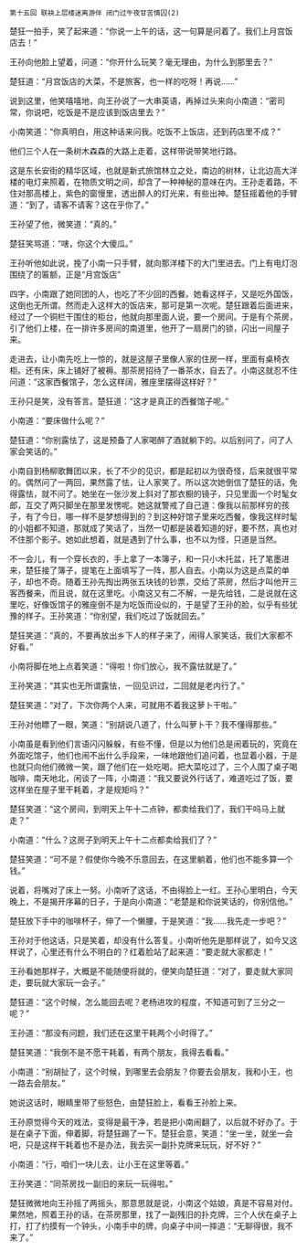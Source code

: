     第十五回 联袂上层楼迷离游伴 闭门过午夜甘苦情囚(2) 

   楚狂一拍手，笑了起来道：“你说一上午的话，这一句算是问着了。我们上月宫饭店去！”

   王孙向他脸上望着，问道：“你开什么玩笑？毫无理由，为什么到那里去？”

   楚狂道：“月宫饭店的大菜，不是旅客，也一样的吃呀！再说……”

   说到这里，他笑嘻嘻地，向王孙说了一大串英语，再掉过头来向小南道：“密司常，你说吧，吃饭是不是应该到饭店里去？”

   小南笑道：“你真明白，用这种话来问我。吃饭不上饭店，还到药店里不成？”

   他们三个人在一条树木森森的大路上走着，这样带说带笑地行路。

   这是东长安街的精华区域，也就是新式旅馆林立之处，南边的树林，让北边高大洋楼的电灯来照着，在物质文明之间，却含了一种神秘的意味在内。王孙走着路，不住对那高楼上，紫色的窗慢里，透出醉人的灯光来，有些出神。楚狂摇着他的手臂道：“到了，请客不请客？这在乎你了。”

   王孙望了他，微笑道：“真的。”

   楚狂笑骂道：“嗐，你这个大傻瓜。”

   王孙听他如此说，挽了小南一只手臂，就向那洋楼下的大门里进去。门上有电灯泡围绕了的匾额，正是“月宫饭店”

   四字，小南跟了她同团的人，也吃了不少回的西餐。她看这样子，又是吃外国饭，这倒也无所谓。然而走入这样大的饭店来，那可是第一次呢。楚狂跟着后面进来，经过了一个铜栏干围住的柜台，他就向那里面人说，要一个房间。于是有个茶房，引了他们上楼，在一排许多房间的南道里，他开了一扇房门的锁，闪出一间屋子来。

   走进去，让小南先吃上一惊的，就是这屋子里像人家的住房一样，里面有桌椅衣柜。还有床，床上铺好了被褥。那茶房招待了一番茶水，自去了。小南这就忍不住问道：“这家西餐馆子，怎么这样阔，雅座里摆得这样好？”

   王孙只是笑，没有答言。楚狂道：“这才是真正的西餐馆子呢。”

   小南道：“要床做什么呢？”

   楚狂道：“你别露怯了，这是预备了人家喝醉了酒就躺下的。以后别问了，问了人家会笑话的。”

   小南自到杨柳歌舞团以来，长了不少的见识，都是起初以为很奇怪，后来就很平常的。偶然问了一两回，果然露了怯，让人家笑了。所以这次她倒信了楚狂的话，免得露怯，就不问了。她坐在一张沙发上斜对了那衣橱的镜子，只见里面一个时髦女郎，互交了两只脚坐在那里发愣呢。她这就警戒了自己道：像我以前那样穷的孩子，有了今日，哪一样不是梦想得到的？到这种好馆子里来吃西餐，像我这样时髦的小姐都不知道，那就成了笑话了，当然一切都是装着知道的好，要不然，真也对不住那个影子。她如此想着，就是遇到了什么事，也不以为怪，只道是当然。

   不一会儿，有一个穿长衣的，手上拿了一本簿子，和一只小木托盆，托了笔墨进来，楚狂接了簿子，提笔在上面填写了一阵，那人自去。小南以为这是点菜的单子，却也不奇。随着王孙先掏出两张五块钱的钞票，交给了茶房，然后才叫他开三客西餐来，而且说，就在这里吃。小南这又有二不解，一是先给钱，二是说就在这里吃，好像饭馆子的雅座倒不是为吃饭而设似的，于是望了王孙的脸，似乎有些犹豫的样子。王孙笑道：“你别望，我们吃过了饭就回去。”

   楚狂笑道：“真的，不要再放出乡下人的样子来了，闹得人家笑话，我们大家都不好看。”

   小南将脚在地上点着笑道：“得啦！你们放心，我不露怯就是了。”

   王孙笑道：“其实也无所谓露怯，一回见识过，二回就是老内行了。”

   楚狂笑道：“对了，下次你两个人来，可就用不着我这萝卜干啦。”

   王孙对他瞟了一眼，笑道：“别胡说八道了，什么叫萝卜干？我不懂得那些。”

   小南虽是看到他们言语闪闪躲躲，有些不懂，但是以为他们总是闹着玩的，究竟在外面吃馆子，他们也闹不出什么手段来，一味地跟他们追问着，也显着小器，于是也就只向他们微微一笑，跟了他们在一处吃喝。把大菜吃过了，三个人围了桌子喝咖啡，南天地北，闲谈了一阵，小南道：“我又要说外行话了，难道吃过了饭，要这样坐在屋子里干耗着，才是规矩吗？”

   楚狂笑道：“这个房间，到明天上午十二点钟，都卖给我们了，我们干吗马上就走？”

   小南道：“什么？这房子到明天上午十二点都卖给我们了？”

   楚狂笑道：“可不是？假使你今晚不乐意回去，在这里躺着，他们也不能多算一个钱。”

   说着，将嘴对了床上一努。小南听了这话，不由得脸上一红。王孙心里明白，今天晚上，不是揭开序幕的日子，于是向小南道：“老楚是和你说笑话的，你别信他。”

   楚狂放下手中的咖啡杯子，伸了一个懒腰，于是笑道：“我……我先走一步吧？”

   王孙对于他这话，只是笑着，却没有什么答复。小南听他先是那样说了，如今又这样说了，心里还有什么不明白的？红着脸站了起来道：“要走就大家都走！”

   王孙看她那样子，大概是不能随便将就的，便笑向楚狂道：“对了，要走就大家同走，要玩就大家玩一会子。”

   楚狂道：“这个时候，怎么能回去呢？老杨进攻的程度，不知道可到了三分之一呢？”

   王孙道：“那没有问题，我们还在这里干耗两个小时得了。”

   楚狂笑道：“我倒不是不愿干耗着，有两个朋友，我得去看看。”

   小南道：“别胡扯了，这个时候，到哪里去会朋友？你要去会朋友，我和小王，也一路去会朋友。”

   她说这话时，眼睛里带了些怒色，由楚狂脸上，看看王孙脸上来。

   王孙原觉得今天的戏法，变得是最干净，若是把小南闹翻了，以后就不好办了。于是在桌子下面，伸着脚，将楚狂踢了一下。楚狂会意，笑道：“坐一坐，就坐一会吧，只是这样干耗着也不是办法，我去买一副扑克牌来玩玩，好不好？”

   小南道：“行，咱们一块儿去，让小王在这里等着。”

   王孙笑道：“同茶房找一副旧的来玩一玩得啦。”

   楚狂微微地向王孙摇了两摇头，那意思就是说，小南这个姑娘，真是不容易对付。果然地，照着王孙的话，在茶房那里，找了一副残旧的扑克牌，三个人伏在桌子上打，打了约摸有一个钟头，小南手中的牌，向桌子中间一摔道：“无聊得很，我不来了。”

